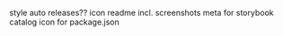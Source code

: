 style
auto releases??
icon
readme incl. screenshots
meta for storybook catalog
icon for package.json
